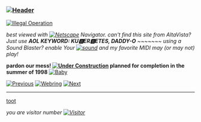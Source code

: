 ### [![Header](header.gif)](https://github.com/tylerjl)

[![Illegal Operation](illegal.jpg)](http://bash.org/)

*best viewed with [![Netscape](netscape.gif)](https://isp.netscape.com/) Navigator. can't find this site from AltaVista? Just use __AOL KEYWORD: KU🅱ER🅱ETES, DADDY-O__ ~~~~~~~ using a Sound Blaster? enable Your [![sound](sound.gif)](https://www.youtube.com/watch?v=djV11Xbc914) and my favorite MIDI may (or may not) play!*

__pardon our mess! [![Under Construction](construction.gif)](https://lmgtfy.app/?q=how+to+download+the+internet+for+free+on+windows+95) planned for completion in the summer of 1998__ [![Baby](baby.gif)](https://www.youtube.com/watch?v=ygI-2F8ApUM)

[![Previous](previousimage.gif)](https://www.youtube.com/watch?v=B-N1yJyrQRY) [![Webring](webring.gif)](https://www.spacejam.com/) [![Next](nextimage.gif)](https://www.ebaumsworld.com/)

---

<a rel="me" href="https://typing.ink/@tyler">toot</a>

*you are visitor number [![Visitor](visitor.gif)](#)*
